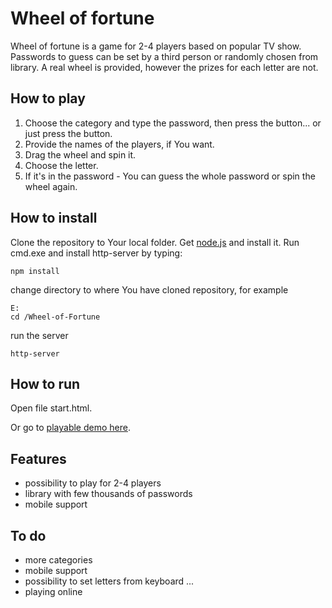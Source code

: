 Wheel of fortune
================

Wheel of fortune is a game for 2-4 players based on popular TV show. Passwords to guess can be set by a third person or randomly chosen from library. A real wheel is provided, however the prizes for each letter are not.

How to play
-----------

1. Choose the category and type the password, then press the button... or just press the button.
2. Provide the names of the players, if You want.
3. Drag the wheel and spin it.
4. Choose the letter.
5. If it's in the password - You can guess the whole password or spin the wheel again.

How to install
--------------

Clone the repository to Your local folder.
Get [node.js](https://www.nodejs.org/) and install it.
Run cmd.exe and install http-server by typing:
```
npm install
```
change directory to where You have cloned repository, for example
```
E:
cd /Wheel-of-Fortune
```
run the server
```
http-server
```

How to run
----------
Open file start.html.

Or go to [playable demo here](https://karzym93.github.io/start.html).

Features
--------
- possibility to play for 2-4 players
- library with few thousands of passwords
- mobile support

To do
-----
- more categories
- mobile support
- possibility to set letters from keyboard
...
- playing online

